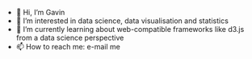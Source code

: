 - 👋 Hi, I’m Gavin
- 👀 I’m interested in data science, data visualisation and statistics
- 🌱 I’m currently learning about web-compatible frameworks like d3.js from a data science perspective
- 📫 How to reach me: e-mail me

<!---
gavin-k-lee/gavin-k-lee is a ✨ special ✨ repository because its `README.md` (this file) appears on your GitHub profile.
You can click the Preview link to take a look at your changes.
--->
